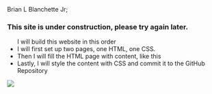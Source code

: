 

<html>

<head>
Brian L Blanchette Jr;
</head>

<body>
<h3>This site is under construction, please try again later.</h3>

<ul>I will build this website in this order

<li> I will first set up two pages, one HTML, one CSS. </li>
<li> Then I will fill the HTML page with content, like this </li>
<li> Lastly, I will style the content with CSS and commit it to the GitHub Repository </li>

</ul>


<img src="https://media.licdn.com/mpr/mpr/shrinknp_200_200/AAEAAQAAAAAAAAhsAAAAJDBkNTc3MGY0LTFkYmQtNDczMS04MTlkLTRiYjM2NDlhZGE3Ng.jpg"/>


</body>





</html>

